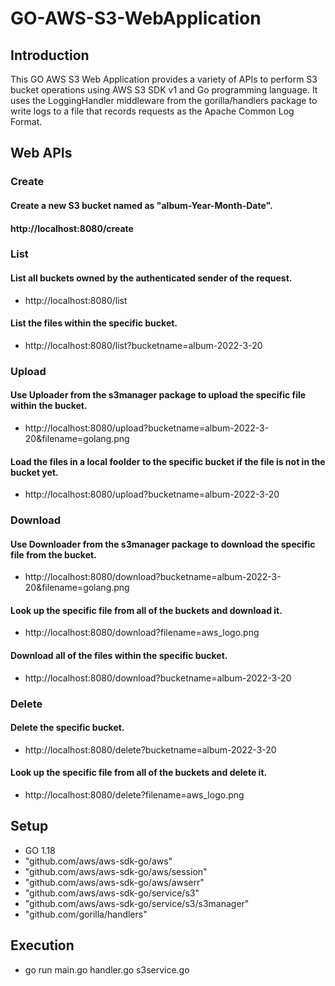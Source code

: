 # GO-AWS-S3-WebApplication
## Introduction
This GO AWS S3 Web Application provides a variety of APIs to perform S3 bucket operations using AWS S3 SDK v1 and Go programming language. It uses the LoggingHandler middleware from the gorilla/handlers package to write logs to a file that records requests as the Apache Common Log Format.

## Web APIs
### Create
#### Create a new S3 bucket named as "album-Year-Month-Date".
#### http://localhost:8080/create

### List
#### List all buckets owned by the authenticated sender of the request.
- http://localhost:8080/list
#### List the files within the specific bucket.
- http://localhost:8080/list?bucketname=album-2022-3-20

### Upload
#### Use Uploader from the s3manager package to upload the specific file within the bucket.
- http://localhost:8080/upload?bucketname=album-2022-3-20&filename=golang.png
#### Load the files in a local foolder to the specific bucket if the file is not in the bucket yet.
- http://localhost:8080/upload?bucketname=album-2022-3-20

### Download 
#### Use Downloader from the s3manager package to download the specific file from the bucket.
- http://localhost:8080/download?bucketname=album-2022-3-20&filename=golang.png
#### Look up the specific file from all of the buckets and download it.
- http://localhost:8080/download?filename=aws_logo.png
#### Download all of the files within the specific bucket.
- http://localhost:8080/download?bucketname=album-2022-3-20

### Delete
#### Delete the specific bucket.
- http://localhost:8080/delete?bucketname=album-2022-3-20
#### Look up the specific file from all of the buckets and delete it.
- http://localhost:8080/delete?filename=aws_logo.png

## Setup
- GO 1.18
- "github.com/aws/aws-sdk-go/aws"
- "github.com/aws/aws-sdk-go/aws/session"
- "github.com/aws/aws-sdk-go/aws/awserr"
- "github.com/aws/aws-sdk-go/service/s3"
- "github.com/aws/aws-sdk-go/service/s3/s3manager"
- "github.com/gorilla/handlers"

## Execution
- go run main.go handler.go s3service.go
